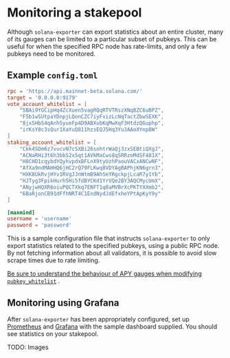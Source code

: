 # Monitoring a stakepool

Although `solana-exporter` can export statistics about an entire cluster, many of its gauges can be limited to a
particular subset of pubkeys. This can be useful for when the specified RPC node has rate-limits, and only a few pubkeys
need to be monitored.

## Example `config.toml`

```toml
rpc = 'https://api.mainnet-beta.solana.com/'
target = '0.0.0.0:9179'
vote_account_whitelist = [
    "5BAi9YGCipHq4ZcXuen5vagRQqRTVTRszXNqBZC6uBPZ",
    "F5b1wSUtpaYDnpjLQonCZC7iyFvizLcNqTactZbwSEXK",
    "8jxSHbS4qAnh5yueFp4D9ABXubKqMwXqF3HtdzQGuphp",
    "irKsY8c3sQur1XaYuQ811hzsEQJ5Hq3Yu3AAoXYnp8W"
]
staking_account_whitelist = [
    "Ckk4SDm6z7vucvN7cSXBi26sohtrWaQj3zxSEBtiQXgJ",
    "ACNaRHi3t6h3bbS2x5qt1AVkMaCws8qSRRzoMdSF481X",
    "H8CHD1cqybdYQyhvpdxBFLnX9tyUzhPaouVACxANCwNF",
    "AfXa9ndMAHHQ6jHC2rQ79FLKwq8VDYAgRAPhjKN6grn3",
    "HXK8UkRvjHYv1RVgJJnWtmB9AhSeYRgckpjLcaR7y1Yb",
    "HJTyg3FpikHurh5Hi5fdBYCKd1YrVQe2BY3AQCMycUmX",
    "ANyjwHQXR6oiuPQCTXkq7ENFT1q8aMVBrXcPKTYXXmb2",
    "6BaRjonCB91dFfhNRT4C1EndNydJdEfxheYPtApKyY9y"
]

[maxmind]
username = 'username'
password = 'password'
```

This is a sample configuration file that instructs `solana-exporter` to only export statistics related to the specified
pubkeys, using a public RPC node. By not fetching information about all validators, it is possible to avoid slow scrape
times due to rate limiting.

[Be sure to understand the behaviour of APY gauges when modifying `pubkey_whitelist`](../basics/configuration.md#important-note-on-pubkey_whitelist)
.

## Monitoring using Grafana

After `solana-exporter` has been appropriately configured, set up [Prometheus](../basics/prometheus.md) and
[Grafana](../basics/grafana.md) with the sample dashboard supplied. You should see statistics on your stakepool.

TODO: Images